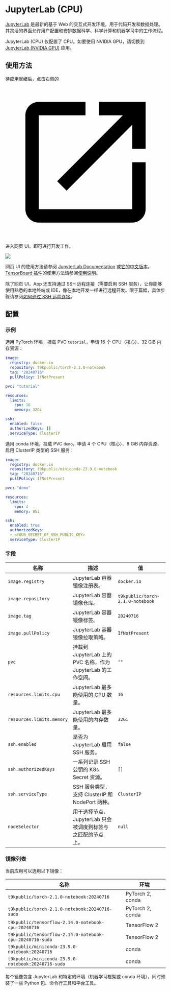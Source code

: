 # JupyterLab (CPU)

[JupyterLab](https://github.com/jupyterlab/jupyterlab) 是最新的基于 Web 的交互式开发环境，用于代码开发和数据处理。其灵活的界面允许用户配置和安排数据科学、科学计算和机器学习中的工作流程。

JupyterLab (CPU) 仅配置了 CPU。如要使用 NVIDIA GPU，请切换到 [JupyterLab (NVIDIA GPU)]() 应用。

## 使用方法

待应用就绪后，点击右侧的 <svg class="MuiSvgIcon-root MuiSvgIcon-colorPrimary MuiSvgIcon-fontSizeMedium css-jxtyyz" focusable="false" aria-hidden="true" viewBox="0 0 24 24" data-testid="OpenInNewIcon"><path d="M19 19H5V5h7V3H5c-1.11 0-2 .9-2 2v14c0 1.1.89 2 2 2h14c1.1 0 2-.9 2-2v-7h-2zM14 3v2h3.59l-9.83 9.83 1.41 1.41L19 6.41V10h2V3z"></path></svg> 进入网页 UI，即可进行开发工作。

![](https://s2.loli.net/2024/08/20/tZiw9cyL6a4Vbkz.png)

网页 UI 的使用方法请参阅 [JupyterLab Documentation](https://jupyterlab.readthedocs.io/en/latest/) 或[它的中文版本](https://jupyterlab.pythonlang.cn/en/latest/)。[TensorBoard 插件](https://github.com/HFAiLab/jupyterlab_tensorboard_pro)的使用方法请参阅[使用说明](https://github.com/HFAiLab/jupyterlab_tensorboard_pro/blob/v4.x/README.zh-cn.md#%E4%BD%BF%E7%94%A8%E8%AF%B4%E6%98%8E)。

除了网页 UI，App 还支持通过 SSH 远程连接（需要启用 SSH 服务），让你能够使用熟悉的本地终端或 IDE，像在本地开发一样进行远程开发。限于篇幅，具体步骤请参阅[如何通过 SSH 远程连接](https://t9k.github.io/ucman/latest/reference/faq/faq-in-ide-usage.html#%E5%A6%82%E4%BD%95%E9%80%9A%E8%BF%87-ssh-%E8%BF%9C%E7%A8%8B%E8%BF%9E%E6%8E%A5)。

## 配置

### 示例

选用 PyTorch 环境，挂载 PVC `tutorial`，申请 16 个 CPU（核心）、32 GiB 内存资源：

```yaml
image:
  registry: docker.io
  repository: t9kpublic/torch-2.1.0-notebook
  tag: "20240716"
  pullPolicy: IfNotPresent

pvc: "tutorial"

resources:
  limits:
    cpu: 16
    memory: 32Gi

ssh:
  enabled: false
  authorizedKeys: []
  serviceType: ClusterIP
```

选用 conda 环境，挂载 PVC `demo`，申请 4 个 CPU（核心）、8 GiB 内存资源，启用 ClusterIP 类型的 SSH 服务：

```yaml
image:
  registry: docker.io
  repository: t9kpublic/miniconda-23.9.0-notebook
  tag: "20240716"
  pullPolicy: IfNotPresent

pvc: "demo"

resources:
  limits:
    cpu: 4
    memory: 8Gi

ssh:
  enabled: true
  authorizedKeys:
  - <YOUR_SECRET_OF_SSH_PUBLIC_KEY>
  serviceType: ClusterIP
```

### 字段

| 名称                      | 描述                                                          | 值                               |
| ------------------------- | ------------------------------------------------------------- | -------------------------------- |
| `image.registry`          | JupyterLab 容器镜像注册表。                                   | `docker.io`                      |
| `image.repository`        | JupyterLab 容器镜像仓库。                                     | `t9kpublic/torch-2.1.0-notebook` |
| `image.tag`               | JupyterLab 容器镜像标签。                                     | `20240716`                       |
| `image.pullPolicy`        | JupyterLab 容器镜像拉取策略。                                 | `IfNotPresent`                   |
| `pvc`                     | 挂载到 JupyterLab 上的 PVC 名称，作为 JupyterLab 的工作空间。 | `""`                             |
| `resources.limits.cpu`    | JupyterLab 最多能使用的 CPU 数量。                            | `16`                             |
| `resources.limits.memory` | JupyterLab 最多能使用的内存数量。                             | `32Gi`                           |
| `ssh.enabled`             | 是否为 JupyterLab 启用 SSH 服务。                             | `false`                          |
| `ssh.authorizedKeys`      | 一系列记录 SSH 公钥的 K8s Secret 资源。                       | `[]`                             |
| `ssh.serviceType`         | SSH 服务类型，支持 ClusterIP 和 NodePort 两种。               | `ClusterIP`                      |
| `nodeSelector`            | 用于选择节点，JupyterLab 只会被调度到标签与之匹配的节点上。   | `null`                           |

### 镜像列表

当前应用可以选用以下镜像：

| 名称                                                     | 环境             |
| -------------------------------------------------------- | ---------------- |
| `t9kpublic/torch-2.1.0-notebook:20240716`                | PyTorch 2, conda |
| `t9kpublic/torch-2.1.0-notebook:20240716-sudo`           | PyTorch 2, conda |
| `t9kpublic/tensorflow-2.14.0-notebook-cpu:20240716`      | TensorFlow 2     |
| `t9kpublic/tensorflow-2.14.0-notebook-cpu:20240716-sudo` | TensorFlow 2     |
| `t9kpublic/miniconda-23.9.0-notebook:20240716`           | conda            |
| `t9kpublic/miniconda-23.9.0-notebook:20240716-sudo`      | conda            |

每个镜像包含 JupyterLab 和特定的环境（机器学习框架或 conda 环境），同时预装了一些 Python 包、命令行工具和平台工具。
